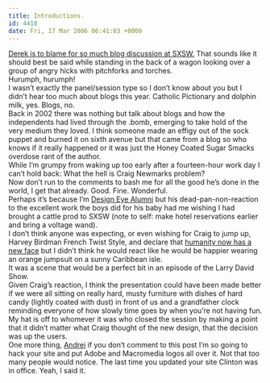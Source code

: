 ```yaml
---
title: Introductions.
id: 4418
date: Fri, 17 Mar 2006 06:41:03 +0000
---
```


[Derek is to blame for so much blog discussion at SXSW.](http://www.powazek.com/2003/03/000041.html) That sounds like it should best be said while standing in the back of a wagon looking over a group of angry hicks with pitchforks and torches.  
 Hurumph, hurumph!  
 I wasn’t exactly the panel/session type so I don’t know about you but I didn’t hear too much about blogs this year. Catholic Pictionary and dolphin milk, yes. Blogs, no.  
 Back in 2002 there was nothing but talk about blogs and how the independents had lived through the .bomb, emerging to take hold of the very medium they loved. I think someone made an effigy out of the sock puppet and burned it on sixth avenue but that came from a blog so who knows if it really happened or it was just the Honey Coated Sugar Smacks overdose rant of the author.  
 While I’m grumpy from waking up too early after a fourteen-hour work day I can’t hold back: What the hell is Craig Newmarks problem?  
 Now don’t run to the comments to bash me for all the good he’s done in the world, I get that already. Good. Fine. Wonderful.  
 Perhaps it’s because I’m [Design Eye Alumni](http://www.designeye.org/) but his dead-pan-non-reaction to the excellent work the boys did for his baby had me wishing I had brought a cattle prod to <span class="caps">SXSW</span> (note to self: make hotel reservations earlier and bring a voltage wand).  
 I don’t think anyone was expecting, or even wishing for Craig to jump up, Harvey Birdman French Twist Style, and declare that [humanity now has a new face](http://craigslist.thebignoob.com/) but I didn’t think he would react like he would be happier wearing an orange jumpsuit on a sunny Caribbean isle.  
 It was a scene that would be a perfect bit in an episode of the Larry David Show.  
 Given Craig’s reaction, I think the presentation could have been made better if we were all sitting on really hard, musty furniture with dishes of hard candy (lightly coated with dust) in front of us and a grandfather clock reminding everyone of how slowly time goes by when you’re not having fun.  
 My hat is off to whomever it was who closed the session by making a point that it didn’t matter what Craig thought of the new design, that the decision was up the users.  
 One more thing, [Andrei](http://www.designbyfire.com) if you don’t comment to this post I’m so going to hack your site and put Adobe and Macromedia logos all over it. Not that too many people would notice. The last time you updated your site Clinton was in office. Yeah, I said it.


